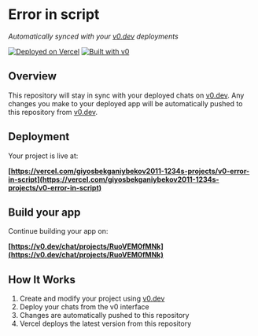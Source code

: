 # Error in script

*Automatically synced with your [v0.dev](https://v0.dev) deployments*

[![Deployed on Vercel](https://img.shields.io/badge/Deployed%20on-Vercel-black?style=for-the-badge&logo=vercel)](https://vercel.com/giyosbekganiybekov2011-1234s-projects/v0-error-in-script)
[![Built with v0](https://img.shields.io/badge/Built%20with-v0.dev-black?style=for-the-badge)](https://v0.dev/chat/projects/RuoVEM0fMNk)

## Overview

This repository will stay in sync with your deployed chats on [v0.dev](https://v0.dev).
Any changes you make to your deployed app will be automatically pushed to this repository from [v0.dev](https://v0.dev).

## Deployment

Your project is live at:

**[https://vercel.com/giyosbekganiybekov2011-1234s-projects/v0-error-in-script](https://vercel.com/giyosbekganiybekov2011-1234s-projects/v0-error-in-script)**

## Build your app

Continue building your app on:

**[https://v0.dev/chat/projects/RuoVEM0fMNk](https://v0.dev/chat/projects/RuoVEM0fMNk)**

## How It Works

1. Create and modify your project using [v0.dev](https://v0.dev)
2. Deploy your chats from the v0 interface
3. Changes are automatically pushed to this repository
4. Vercel deploys the latest version from this repository
